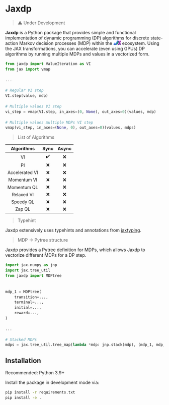 # Jaxdp

> :warning: Under Development

**Jaxdp** is a Python package that provides simple and functional implementation of dynamic programming (DP) algorithms for discrete state-action Markov decision processes (MDP) within the <img src="https://raw.githubusercontent.com/google/jax/main/images/jax_logo_250px.png" width = 24px alt="logo"></img> ecosystem. Using the JAX transformations, you can accelerate (even using GPUs) DP algorithms by running multiple MDPs and values in a vectorized form.

```Python
from jaxdp import ValueIteration as VI
from jax import vmap

...

# Regular VI step
VI.step(value, mdp)

# Multiple values VI step
vi_step = vmap(VI.step, in_axes=(0, None), out_axes=0)(values, mdp)

# Multiple values multiple MDPs VI step
vmap(vi_step, in_axes=(None, 0), out_axes=0)(values, mdps)
```

> List of Algorithms

| Algorithms       | Sync             | Async     |
|:----------------:|:----------------:|:---------:|
|  VI              |:heavy_check_mark:|:x:        |
|  PI              |:x:               |:x:        |
|  Accelerated VI  |:x:               |:x:        |
|  Momentum VI     |:x:               |:x:        |
|  Momentum QL     |:x:               |:x:        |
|  Relaxed VI      |:x:               |:x:        |
|  Speedy QL       |:x:               |:x:        |
|  Zap QL          |:x:               |:x:        |

> Typehint

Jaxdp extensively uses typehints and annotations from [jaxtyping](https://github.com/google/jaxtyping#jaxtyping).

> MDP -> Pytree structure

Jaxdp provides a Pytree definition for MDPs, which allows Jaxdp to vectorize different MDPs for a DP step.

```Python
import jax.numpy as jnp
import jax.tree_util
from jaxdp import MDPtree


mdp_1 = MDPtree(
    transition=...,
    terminal=...,
    initial=...,
    reward=...,
)

...

# Stacked MDPs
mdps = jax.tree_util.tree_map(lambda *mdp: jnp.stack(mdp), (mdp_1, mdp_2))
```

## Installation

Recommended: Python 3.9+

Install the package in development mode via:

```bash
pip install -r requirements.txt
pip install -e .
```
